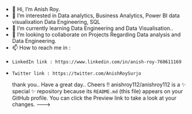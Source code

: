 - 👋 Hi, I’m Anish Roy.
- 👀 I’m interested in Data analytics, Business Analytics, Power BI data visualixation Data Engineering, SQL 
- 🌱 I’m currently learning Data Engineering and Data Visualisation..
- 💞️ I’m looking to collaborate on Projects Regarding Data analysis and Data Engineering.
- 📫 How to reach me in :
-     LinkedIn link : https://www.linkedin.com/in/anish-roy-760611169
-     Twitter link : https://twitter.com/AnishRoySurjo
  thank you..
  Have a great day..
  Cheers !!
anishroy112/anishroy112 is a ✨ special ✨ repository because its `README.md` (this file) appears on your GitHub profile.
You can click the Preview link to take a look at your changes.
--->
